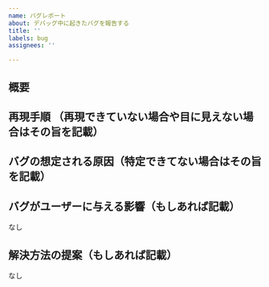 ```yaml
---
name: バグレポート
about: デバッグ中に起きたバグを報告する
title: ''
labels: bug
assignees: ''

---
```


## 概要


## 再現手順 （再現できていない場合や目に見えない場合はその旨を記載）


## バグの想定される原因（特定できてない場合はその旨を記載）


## バグがユーザーに与える影響（もしあれば記載）
なし

## 解決方法の提案（もしあれば記載）
なし
